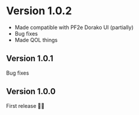 # Version 1.0.2
- Made compatible with PF2e Dorako UI (partially)
- Bug fixes
- Made QOL things

## Version 1.0.1
Bug fixes

## Version 1.0.0
First release 🎉🥳
